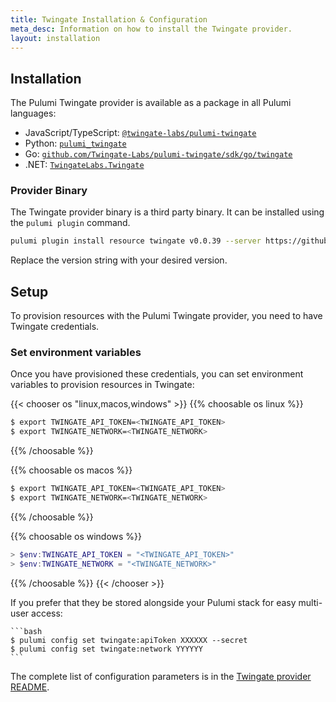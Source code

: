 ```yaml
---
title: Twingate Installation & Configuration
meta_desc: Information on how to install the Twingate provider.
layout: installation
---
```


## Installation

The Pulumi Twingate provider is available as a package in all Pulumi languages:

* JavaScript/TypeScript: [`@twingate-labs/pulumi-twingate`](https://www.npmjs.com/package/@twingate-labs/pulumi-twingate)
* Python: [`pulumi_twingate`](https://pypi.org/project/pulumi-twingate/)
* Go: [`github.com/Twingate-Labs/pulumi-twingate/sdk/go/twingate`](https://github.com/Twingate-Labs/pulumi-twingate/tree/master/sdk/go/twingate)
* .NET: [`TwingateLabs.Twingate`](https://www.nuget.org/packages/TwingateLabs.Twingate)

### Provider Binary

The Twingate provider binary is a third party binary. It can be installed using the `pulumi plugin` command.

```bash
pulumi plugin install resource twingate v0.0.39 --server https://github.com/Twingate-Labs/pulumi-twingate/releases/download/v0.0.39/
```

Replace the version string with your desired version.

## Setup

To provision resources with the Pulumi Twingate provider, you need to have Twingate credentials.

### Set environment variables

Once you have provisioned these credentials, you can set environment variables to provision resources in Twingate:

{{< chooser os "linux,macos,windows" >}}
{{% choosable os linux %}}

```bash
$ export TWINGATE_API_TOKEN=<TWINGATE_API_TOKEN>
$ export TWINGATE_NETWORK=<TWINGATE_NETWORK>
```

{{% /choosable %}}

{{% choosable os macos %}}

```bash
$ export TWINGATE_API_TOKEN=<TWINGATE_API_TOKEN>
$ export TWINGATE_NETWORK=<TWINGATE_NETWORK>
```

{{% /choosable %}}

{{% choosable os windows %}}

```powershell
> $env:TWINGATE_API_TOKEN = "<TWINGATE_API_TOKEN>"
> $env:TWINGATE_NETWORK = "<TWINGATE_NETWORK>"
```

{{% /choosable %}}
{{< /chooser >}}

If you prefer that they be stored alongside your Pulumi stack for easy multi-user access:

    ```bash
    $ pulumi config set twingate:apiToken XXXXXX --secret
    $ pulumi config set twingate:network YYYYYY
    ```

The complete list of
configuration parameters is in the [Twingate provider README](https://github.com/Twingate-Labs/pulumi-twingate/blob/master/README.md).
